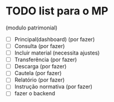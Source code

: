 # TODO list para o MP
(modulo patrimonial)
- [ ] Principal(dashboard) (por fazer)
- [ ] Consulta (por fazer)
- [ ] Incluir material (necessita ajustes)
- [ ] Transferência (por fazer)
- [ ] Descarga (por fazer)
- [ ] Cautela (por fazer)
- [ ] Relatório (por fazer)
- [ ] Instrução normativa (por fazer)
- [ ] fazer o backend